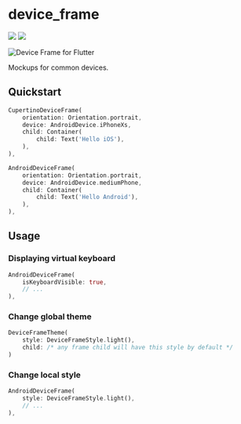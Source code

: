 # device_frame

<p>
  <a href="https://pub.dartlang.org/packages/device_frame"><img src="https://img.shields.io/pub/v/device_frame.svg"></a>
  <a href="https://www.buymeacoffee.com/aloisdeniel">
    <img src="https://img.shields.io/badge/$-donate-ff69b4.svg?maxAge=2592000&amp;style=flat">
  </a>
</p>

<p>
  <img src="https://github.com/aloisdeniel/flutter_device_preview/raw/master/device_frame/example/example.gif" alt="Device Frame for Flutter" />
</p>


Mockups for common devices.

## Quickstart

```dart
CupertinoDeviceFrame(
    orientation: Orientation.portrait,
    device: AndroidDevice.iPhoneXs,
    child: Container(
        child: Text('Hello iOS'),
    ),
),
```

```dart
AndroidDeviceFrame(
    orientation: Orientation.portrait,
    device: AndroidDevice.mediumPhone,
    child: Container(
        child: Text('Hello Android'),
    ),
),
```

## Usage

### Displaying virtual keyboard

```dart
AndroidDeviceFrame(
    isKeyboardVisible: true,
    // ...
),
```

### Change global theme

```dart
DeviceFrameTheme(
    style: DeviceFrameStyle.light(),
    child: /* any frame child will have this style by default */
)
```

### Change local style

```dart
AndroidDeviceFrame(
    style: DeviceFrameStyle.light(),
    // ...
),
```